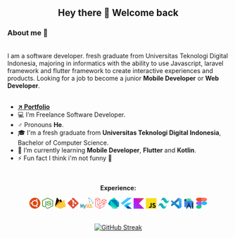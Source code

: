 <h2 align="center">

**Hey there 👋 Welcome back**
</h2>
<h3>

 **About me 💫**
</h3>
<br>
I am a software developer. fresh graduate from Universitas Teknologi Digital Indonesia, majoring in informatics with the ability to use Javascript, laravel framework and flutter framework to create interactive experiences and products. Looking for a job to become a junior <b>Mobile Developer</b> or <b>Web Developer</b>.
<br>
<br>

- [<b>↗ Portfolio</b>](https://04burhanuddin.github.io "My portfolio")
- 💻 I’m Freelance Software Developer.
- ♂ Pronouns **He**.
- 🎓 I'm a fresh graduate from **Universitas Teknologi Digital Indonesia**, Bachelor of Computer Science.
- 🌱 I’m currently learning **Mobile Developer**, **Flutter** and **Kotlin**.
- ⚡ Fun fact I think i'm not funny 👾

<br>
<P align="center"><b>Experience:</b></P>
<div align="center">
  <img src="assets/ubuntu.svg" width="25" height="25"/>
  <img src="assets/nodejs-icon.svg" width="25" height="25"/>
  <img src="assets/firebase.svg" width="25" height="25"/>
  <img src="assets/git-icon.svg" width="25" height="25"/>
  <img src="assets/mysql.svg" width="30" height="25"/>
  <img src="assets/laravel.svg" width="25" height="25"/>
  <img src="assets/dart.svg" width="25" height="25"/>
  <img src="assets/flutter.svg" width="25" height="25"/>
  <img src="assets/kotlin-icon.svg" width="24" height="24"/>
  <img src="assets/javascript.svg" width="24" height="24"/>
  <img src="assets/tailwindcss-icon.svg" width="25" height="25"/>
  <img src="assets/visual-studio-code.svg" width="24" height="25"/>
  <img src="assets/studio.svg" width="25" height="25"/>
  <img src="assets/figma.svg" width="25" height="25"/>
</div>
<br>
<div align="center">

[![GitHub Streak](http://github-readme-streak-stats.herokuapp.com?user=04burhanuddin&theme=gruvbox_duo&hide_border=true&border_radius=0.2&date_format=j%20M%5B%20Y%5D&background=00000000&fire=FF4800)](https://git.io/streak-stats)
</div>